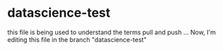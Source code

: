 # datascience-test
this file is being used to understand the terms pull and push ...
Now, I'm editing this file in the branch "datascience-test"
